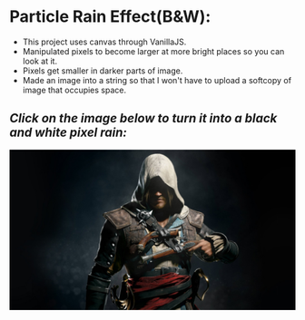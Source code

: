# Particle Rain Effect(B&W):
- This project uses canvas through VanillaJS.
- Manipulated pixels to become larger at more bright places so you can look at it.
- Pixels get smaller in darker parts of image.
- Made an image into a string so that I won't have to upload a softcopy of image that occupies space.

## *Click on the image below to turn it into a black and white pixel rain:*
<a href="https://codepen.io/slowflash22/pen/dyVodpr"><img src="assassin_creed.jfif" alt="Edward Kenway image"></a>  